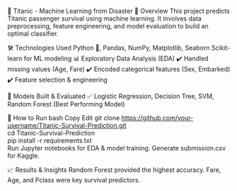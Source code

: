 🚢 Titanic - Machine Learning from Disaster
📌 Overview
This project predicts Titanic passenger survival using machine learning. It involves data preprocessing, feature engineering, and model evaluation to build an optimal classifier.

🛠️ Technologies Used
Python 🐍, Pandas, NumPy, Matplotlib, Seaborn
Scikit-learn for ML modeling
📊 Exploratory Data Analysis (EDA)
✔️ Handled missing values (Age, Fare)
✔️ Encoded categorical features (Sex, Embarked)
✔️ Feature selection & engineering

📌 Models Built & Evaluated
✅ Logistic Regression, Decision Tree, SVM, Random Forest (Best Performing Model)

🚀 How to Run
bash
Copy
Edit
git clone https://github.com/your-username/Titanic-Survival-Prediction.git  
cd Titanic-Survival-Prediction  
pip install -r requirements.txt  
Run Jupyter notebooks for EDA & model training. Generate submission.csv for Kaggle.

📈 Results & Insights
Random Forest provided the highest accuracy.
Fare, Age, and Pclass were key survival predictors.
